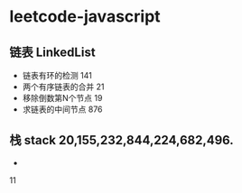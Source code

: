 # leetcode-javascript
## 链表 LinkedList
- 链表有环的检测 141
- 两个有序链表的合并 21
- 移除倒数第N个节点 19
- 求链表的中间节点 876


## 栈 stack 20,155,232,844,224,682,496.
- 

11